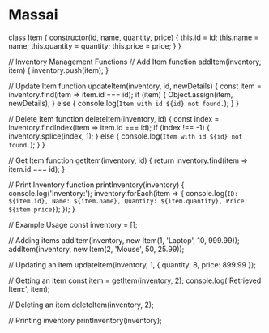 # Massai
class Item {
    constructor(id, name, quantity, price) {
        this.id = id;
        this.name = name;
        this.quantity = quantity;
        this.price = price;
    }
}

// Inventory Management Functions
// Add Item
function addItem(inventory, item) {
    inventory.push(item);
}

// Update Item
function updateItem(inventory, id, newDetails) {
    const item = inventory.find(item => item.id === id);
    if (item) {
        Object.assign(item, newDetails);
    } else {
        console.log(`Item with id ${id} not found.`);
    }
}

// Delete Item
function deleteItem(inventory, id) {
    const index = inventory.findIndex(item => item.id === id);
    if (index !== -1) {
        inventory.splice(index, 1);
    } else {
        console.log(`Item with id ${id} not found.`);
    }
}

// Get Item
function getItem(inventory, id) {
    return inventory.find(item => item.id === id);
}

// Print Inventory
function printInventory(inventory) {
    console.log('Inventory:');
    inventory.forEach(item => {
        console.log(`ID: ${item.id}, Name: ${item.name}, Quantity: ${item.quantity}, Price: ${item.price}`);
    });
}

// Example Usage
const inventory = [];

// Adding items
addItem(inventory, new Item(1, 'Laptop', 10, 999.99));
addItem(inventory, new Item(2, 'Mouse', 50, 25.99));

// Updating an item
updateItem(inventory, 1, { quantity: 8, price: 899.99 });

// Getting an item
const item = getItem(inventory, 2);
console.log('Retrieved Item:', item);

// Deleting an item
deleteItem(inventory, 2);

// Printing inventory
printInventory(inventory);
